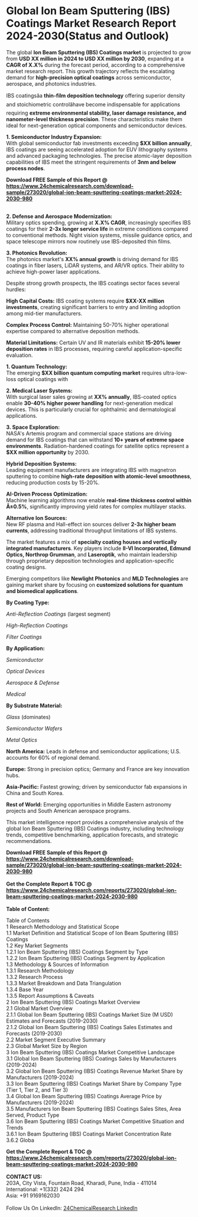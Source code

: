 <h1>Global Ion Beam Sputtering (IBS) Coatings Market Research Report 2024-2030(Status and Outlook)</h1><p>The global <strong>Ion Beam Sputtering (IBS) Coatings market</strong> is projected to grow from <strong>USD XX million in 2024 to USD XX million by 2030</strong>, expanding at a <strong>CAGR of X.X%</strong> during the forecast period, according to a comprehensive market research report. This growth trajectory reflects the escalating demand for <strong>high-precision optical coatings</strong> across semiconductor, aerospace, and photonics industries.</p><p>IBS coatingsâa <strong>thin-film deposition technology</strong> offering superior density and stoichiometric controlâhave become indispensable for applications requiring <strong>extreme environmental stability, laser damage resistance, and nanometer-level thickness precision</strong>. These characteristics make them ideal for next-generation optical components and semiconductor devices.</p><p><strong>1. Semiconductor Industry Expansion:</strong><br>
With global semiconductor fab investments exceeding <strong>$XX billion annually</strong>, IBS coatings are seeing accelerated adoption for EUV lithography systems and advanced packaging technologies. The precise atomic-layer deposition capabilities of IBS meet the stringent requirements of <strong>3nm and below process nodes</strong>.</p><div><b>Download FREE Sample of this Report @ 
            <a href="https://www.24chemicalresearch.com/download-sample/273020/global-ion-beam-sputtering-coatings-market-2024-2030-980">
            https://www.24chemicalresearch.com/download-sample/273020/global-ion-beam-sputtering-coatings-market-2024-2030-980</a></b></div><br><p><strong>2. Defense and Aerospace Modernization:</strong><br>
Military optics spending, growing at <strong>X.X% CAGR</strong>, increasingly specifies IBS coatings for their <strong>2-3x longer service life</strong> in extreme conditions compared to conventional methods. Night vision systems, missile guidance optics, and space telescope mirrors now routinely use IBS-deposited thin films.</p><p><strong>3. Photonics Revolution:</strong><br>
The photonics market's <strong>XX% annual growth</strong> is driving demand for IBS coatings in fiber lasers, LiDAR systems, and AR/VR optics. Their ability to achieve high-power laser applications.</p><p>Despite strong growth prospects, the IBS coatings sector faces several hurdles:</p><p><strong>High Capital Costs:</strong> IBS coating systems require <strong>$XX-XX million investments</strong>, creating significant barriers to entry and limiting adoption among mid-tier manufacturers.</p><p><strong>Complex Process Control:</strong> Maintaining 50-70% higher operational expertise compared to alternative deposition methods.</p><p><strong>Material Limitations:</strong> Certain UV and IR materials exhibit <strong>15-20% lower deposition rates</strong> in IBS processes, requiring careful application-specific evaluation.</p><p><strong>1. Quantum Technology:</strong><br>
The emerging <strong>$XX billion quantum computing market</strong> requires ultra-low-loss optical coatings with 

</p><p><strong>2. Medical Laser Systems:</strong><br>
With surgical laser sales growing at <strong>XX% annually</strong>, IBS-coated optics enable <strong>30-40% higher power handling</strong> for next-generation medical devices. This is particularly crucial for ophthalmic and dermatological applications.</p><p><strong>3. Space Exploration:</strong><br>
NASA's Artemis program and commercial space stations are driving demand for IBS coatings that can withstand <strong>10+ years of extreme space environments</strong>. Radiation-hardened coatings for satellite optics represent a <strong>$XX million opportunity</strong> by 2030.</p><p><strong>Hybrid Deposition Systems:</strong><br>
	Leading equipment manufacturers are integrating IBS with magnetron sputtering to combine <strong>high-rate deposition with atomic-level smoothness</strong>, reducing production costs by 15-20%.</p><p><strong>AI-Driven Process Optimization:</strong><br>
	Machine learning algorithms now enable <strong>real-time thickness control within Â±0.5%</strong>, significantly improving yield rates for complex multilayer stacks.</p><p><strong>Alternative Ion Sources:</strong><br>
	New RF plasma and Hall-effect ion sources deliver <strong>2-3x higher beam currents</strong>, addressing traditional throughput limitations of IBS systems.</p><p>The market features a mix of <strong>specialty coating houses and vertically integrated manufacturers</strong>. Key players include <strong>II-VI Incorporated, Edmund Optics, Northrop Grumman</strong>, and <strong>Laseroptik</strong>, who maintain leadership through proprietary deposition technologies and application-specific coating designs.</p><p>Emerging competitors like <strong>Newlight Photonics</strong> and <strong>MLD Technologies</strong> are gaining market share by focusing on <strong>customized solutions for quantum and biomedical applications</strong>.</p><p><strong>By Coating Type:</strong></p><p><em>Anti-Reflection Coatings</em> (largest segment)</p><p><em>High-Reflection Coatings</em></p><p><em>Filter Coatings</em></p><p><strong>By Application:</strong></p><p><em>Semiconductor</em></p><p><em>Optical Devices</em></p><p><em>Aerospace &amp; Defense</em></p><p><em>Medical</em></p><p><strong>By Substrate Material:</strong></p><p><em>Glass</em> (dominates)</p><p><em>Semiconductor Wafers</em></p><p><em>Metal Optics</em></p><p><strong>North America:</strong> Leads in defense and semiconductor applications; U.S. accounts for 60% of regional demand.</p><p><strong>Europe:</strong> Strong in precision optics; Germany and France are key innovation hubs.</p><p><strong>Asia-Pacific:</strong> Fastest growing; driven by semiconductor fab expansions in China and South Korea.</p><p><strong>Rest of World:</strong> Emerging opportunities in Middle Eastern astronomy projects and South American aerospace programs.</p><p>This market intelligence report provides a comprehensive analysis of the global Ion Beam Sputtering (IBS) Coatings industry, including technology trends, competitive benchmarking, application forecasts, and strategic recommendations.</p><div><b>Download FREE Sample of this Report @ 
            <a href="https://www.24chemicalresearch.com/download-sample/273020/global-ion-beam-sputtering-coatings-market-2024-2030-980">
            https://www.24chemicalresearch.com/download-sample/273020/global-ion-beam-sputtering-coatings-market-2024-2030-980</a></b></div><br><div><b>Get the Complete Report & TOC @ 
            <a href="https://www.24chemicalresearch.com/reports/273020/global-ion-beam-sputtering-coatings-market-2024-2030-980">
            https://www.24chemicalresearch.com/reports/273020/global-ion-beam-sputtering-coatings-market-2024-2030-980</a></b></div><br>
            <b>Table of Content:</b><p>Table of Contents<br />
1 Research Methodology and Statistical Scope<br />
1.1 Market Definition and Statistical Scope of Ion Beam Sputtering (IBS) Coatings<br />
1.2 Key Market Segments<br />
1.2.1 Ion Beam Sputtering (IBS) Coatings Segment by Type<br />
1.2.2 Ion Beam Sputtering (IBS) Coatings Segment by Application<br />
1.3 Methodology & Sources of Information<br />
1.3.1 Research Methodology<br />
1.3.2 Research Process<br />
1.3.3 Market Breakdown and Data Triangulation<br />
1.3.4 Base Year<br />
1.3.5 Report Assumptions & Caveats<br />
2 Ion Beam Sputtering (IBS) Coatings Market Overview<br />
2.1 Global Market Overview<br />
2.1.1 Global Ion Beam Sputtering (IBS) Coatings Market Size (M USD) Estimates and Forecasts (2019-2030)<br />
2.1.2 Global Ion Beam Sputtering (IBS) Coatings Sales Estimates and Forecasts (2019-2030)<br />
2.2 Market Segment Executive Summary<br />
2.3 Global Market Size by Region<br />
3 Ion Beam Sputtering (IBS) Coatings Market Competitive Landscape<br />
3.1 Global Ion Beam Sputtering (IBS) Coatings Sales by Manufacturers (2019-2024)<br />
3.2 Global Ion Beam Sputtering (IBS) Coatings Revenue Market Share by Manufacturers (2019-2024)<br />
3.3 Ion Beam Sputtering (IBS) Coatings Market Share by Company Type (Tier 1, Tier 2, and Tier 3)<br />
3.4 Global Ion Beam Sputtering (IBS) Coatings Average Price by Manufacturers (2019-2024)<br />
3.5 Manufacturers Ion Beam Sputtering (IBS) Coatings Sales Sites, Area Served, Product Type<br />
3.6 Ion Beam Sputtering (IBS) Coatings Market Competitive Situation and Trends<br />
3.6.1 Ion Beam Sputtering (IBS) Coatings Market Concentration Rate<br />
3.6.2 Globa</p><div><b>Get the Complete Report & TOC @ 
            <a href="https://www.24chemicalresearch.com/reports/273020/global-ion-beam-sputtering-coatings-market-2024-2030-980">
            https://www.24chemicalresearch.com/reports/273020/global-ion-beam-sputtering-coatings-market-2024-2030-980</a></b></div><br><b>CONTACT US:</b><br>
            203A, City Vista, Fountain Road, Kharadi, Pune, India - 411014<br>
            International: +1(332) 2424 294<br>
            Asia: +91 9169162030 <br><br>
            Follow Us On LinkedIn: <a href="https://www.linkedin.com/company/24chemicalresearch/">24ChemicalResearch LinkedIn</a>